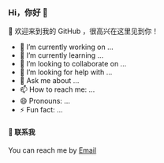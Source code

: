 
### Hi，你好 👋

🎉 欢迎来到我的 GitHub ，很高兴在这里见到你！

- 🔭 I’m currently working on ...
- 🌱 I’m currently learning ...
- 👯 I’m looking to collaborate on ...
- 🤔 I’m looking for help with ...
- 💬 Ask me about ...
- 📫 How to reach me: ...
- 😄 Pronouns: ...
- ⚡ Fun fact: ...

#### 💌 联系我

You can reach me by [Email](1229166932@qq.com)
